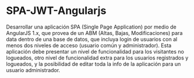 # SPA-JWT-Angularjs

Desarrollar una aplicación SPA (Single Page Application) por medio de
AngularJS 1.x, que provea de un ABM (Altas, Bajas, Modificaciones) para
data dentro de una base de datos, que incluya login de usuarios con al
menos dos niveles de acceso (usuario común y administrador). Esta
aplicación debe presentar un nivel de funcionalidad para los visitantes no
logueados, otro nivel de funcionalidad extra para los usuarios registrados
y logueados, y la posibilidad de editar toda la info de la aplicación para un
usuario administrador.
